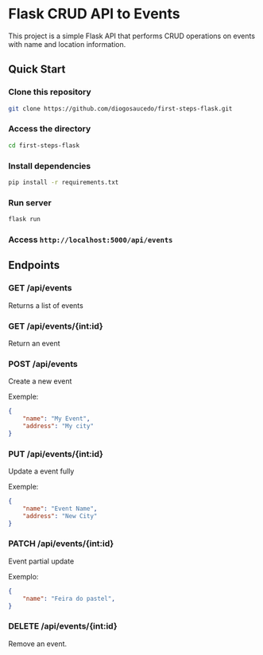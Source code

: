 # Flask CRUD API to Events

This project is a simple Flask API that performs CRUD operations on events with name and location information.

## Quick Start

### Clone this repository

```bash
git clone https://github.com/diogosaucedo/first-steps-flask.git
```

### Access the directory

```bash
cd first-steps-flask
```

### Install dependencies

```bash
pip install -r requirements.txt
```

### Run server

```bash
flask run
```

### Access `http://localhost:5000/api/events`

## Endpoints

### GET /api/events

Returns a list of events

### GET /api/events/{int:id}

Return an event

### POST /api/events

Create a new event

Exemple:

```json
{
    "name": "My Event",
    "address": "My city"
}
```

### PUT /api/events/{int:id}

Update a event fully

Exemple:

```json
{
    "name": "Event Name",
    "address": "New City"
}
```

### PATCH /api/events/{int:id}

Event partial update

Exemplo:

```json
{
    "name": "Feira do pastel",
}
```

### DELETE /api/events/{int:id}

Remove an event.

